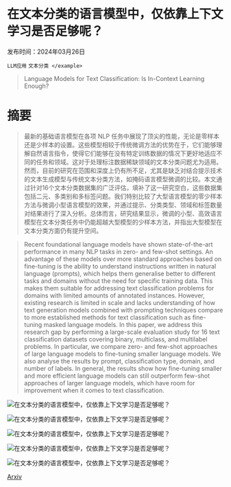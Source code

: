 # 在文本分类的语言模型中，仅依靠上下文学习是否足够呢？

发布时间：2024年03月26日

`LLM应用` `文本分类
</example>`

> Language Models for Text Classification: Is In-Context Learning Enough?

# 摘要

> 最新的基础语言模型在各项 NLP 任务中展现了顶尖的性能，无论是零样本还是少样本的设置。这些模型相较于传统微调方法的优势在于，它们能够理解自然语言指令，使得它们能够在没有特定训练数据的情况下更好地适应不同的任务和领域。这对于处理标注数据稀缺领域的文本分类问题尤为适用。然而，目前的研究在范围和深度上仍有所不足，尤其是缺乏对结合提示技术的文本生成模型与传统文本分类方法，如掩码语言模型微调的比较。本文通过针对16个文本分类数据集的广泛评估，填补了这一研究空白，这些数据集包括二元、多类别和多标签问题。我们特别比较了大型语言模型的零少样本方法与微调小型语言模型的效果，并通过提示、分类类型、领域和标签数量对结果进行了深入分析。总体而言，研究结果显示，微调的小型、高效语言模型在文本分类任务中仍能超越大型模型的少样本方法，并指出大型模型在文本分类方面仍有提升空间。

> Recent foundational language models have shown state-of-the-art performance in many NLP tasks in zero- and few-shot settings. An advantage of these models over more standard approaches based on fine-tuning is the ability to understand instructions written in natural language (prompts), which helps them generalise better to different tasks and domains without the need for specific training data. This makes them suitable for addressing text classification problems for domains with limited amounts of annotated instances. However, existing research is limited in scale and lacks understanding of how text generation models combined with prompting techniques compare to more established methods for text classification such as fine-tuning masked language models. In this paper, we address this research gap by performing a large-scale evaluation study for 16 text classification datasets covering binary, multiclass, and multilabel problems. In particular, we compare zero- and few-shot approaches of large language models to fine-tuning smaller language models. We also analyse the results by prompt, classification type, domain, and number of labels. In general, the results show how fine-tuning smaller and more efficient language models can still outperform few-shot approaches of larger language models, which have room for improvement when it comes to text classification.

![在文本分类的语言模型中，仅依靠上下文学习是否足够呢？](../../../paper_images/2403.17661/promptall.png)

![在文本分类的语言模型中，仅依靠上下文学习是否足够呢？](../../../paper_images/2403.17661/promptVSfinetuneN.png)

![在文本分类的语言模型中，仅依靠上下文学习是否足够呢？](../../../paper_images/2403.17661/missinglabelsall.png)

![在文本分类的语言模型中，仅依靠上下文学习是否足够呢？](../../../paper_images/2403.17661/numlabels.png)

![在文本分类的语言模型中，仅依靠上下文学习是否足够呢？](../../../paper_images/2403.17661/perClassMacro.png)

[Arxiv](https://arxiv.org/abs/2403.17661)